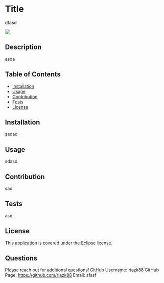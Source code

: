
# Title
dfasd

![](https://img.shields.io/static/v1?label=license&message=Eclipse&color=blue)
    
## Description
asda

## Table of Contents
* [Installation](#installation)
* [Usage](#usage)
* [Contribution](#contribution)
* [Tests](#tests)
* [License](#license)

## Installation
sadad

## Usage
sdasd

## Contribution
sad

## Tests
asd

## License
This application is covered under the Eclipse license.

## Questions
Please reach out for additional questions!
GitHub Username: riazk88
GitHub Page: https://github.com/riazk88
Email: sfasf
